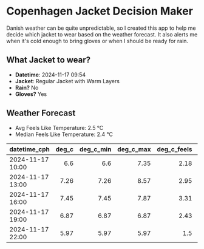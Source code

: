 
# Copenhagen Jacket Decision Maker

Danish weather can be quite unpredictable, so I created this app to help me decide which jacket to wear based on the weather forecast. 
It also alerts me when it's cold enough to bring gloves or when I should be ready for rain.

## What Jacket to wear?

- **Datetime**: 2024-11-17 09:54
- **Jacket**: Regular Jacket with Warm Layers
- **Rain?** No
- **Gloves?** Yes

## Weather Forecast
- Avg Feels Like Temperature: 2.5 °C
- Median Feels Like Temperature: 2.4 °C

| datetime_cph     |   deg_c |   deg_c_min |   deg_c_max |   deg_c_feels | weather   | wind   | rain   |
|:-----------------|--------:|------------:|------------:|--------------:|:----------|:-------|:-------|
| 2024-11-17 10:00 |    6.6  |        6.6  |        7.35 |          2.18 | Clouds    | High   | None   |
| 2024-11-17 13:00 |    7.26 |        7.26 |        8.57 |          2.95 | Clouds    | High   | None   |
| 2024-11-17 16:00 |    7.45 |        7.45 |        7.87 |          3.31 | Clouds    | High   | None   |
| 2024-11-17 19:00 |    6.87 |        6.87 |        6.87 |          2.43 | Clouds    | High   | None   |
| 2024-11-17 22:00 |    5.97 |        5.97 |        5.97 |          1.5  | Clear     | High   | None   |
        